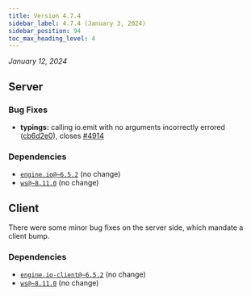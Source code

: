 ```yaml
---
title: Version 4.7.4
sidebar_label: 4.7.4 (January 3, 2024)
sidebar_position: 94
toc_max_heading_level: 4
---
```


*January 12, 2024*

## Server

### Bug Fixes

* **typings:** calling io.emit with no arguments incorrectly errored ([cb6d2e0](https://github.com/socketio/socket.io/commit/cb6d2e02aa7ec03c2de1817d35cffa1128b107ef)), closes [#4914](https://github.com/socketio/socket.io/issues/4914)


### Dependencies

- [`engine.io@~6.5.2`](https://github.com/socketio/engine.io/releases/tag/6.5.2) (no change)
- [`ws@~8.11.0`](https://github.com/websockets/ws/releases/tag/8.11.0) (no change)



## Client

There were some minor bug fixes on the server side, which mandate a client bump.


### Dependencies

- [`engine.io-client@~6.5.2`](https://github.com/socketio/engine.io-client/releases/tag/6.5.2) (no change)
- [`ws@~8.11.0`](https://github.com/websockets/ws/releases/tag/8.11.0) (no change)

